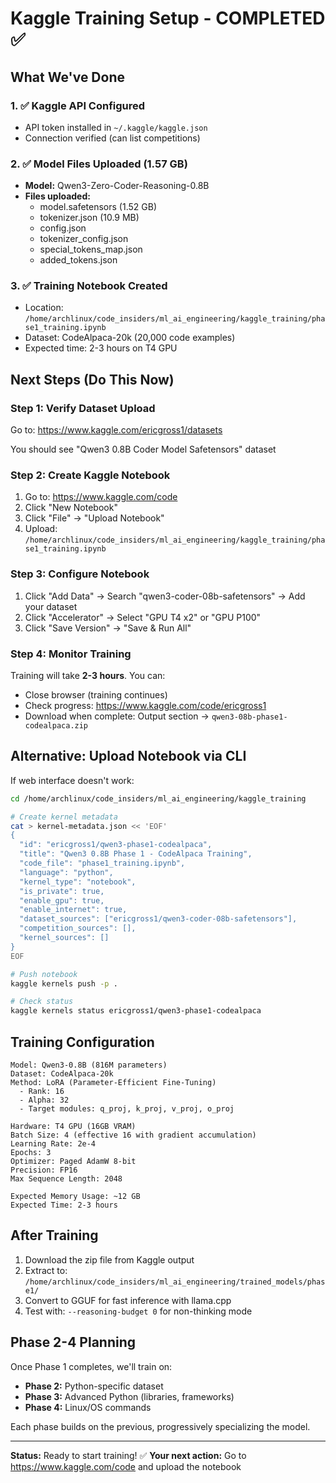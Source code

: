 # Kaggle Training Setup - COMPLETED ✅

## What We've Done

### 1. ✅ Kaggle API Configured
- API token installed in `~/.kaggle/kaggle.json`
- Connection verified (can list competitions)

### 2. ✅ Model Files Uploaded (1.57 GB)
- **Model:** Qwen3-Zero-Coder-Reasoning-0.8B
- **Files uploaded:**
  - model.safetensors (1.52 GB)
  - tokenizer.json (10.9 MB)
  - config.json
  - tokenizer_config.json
  - special_tokens_map.json
  - added_tokens.json

### 3. ✅ Training Notebook Created
- Location: `/home/archlinux/code_insiders/ml_ai_engineering/kaggle_training/phase1_training.ipynb`
- Dataset: CodeAlpaca-20k (20,000 code examples)
- Expected time: 2-3 hours on T4 GPU

## Next Steps (Do This Now)

### Step 1: Verify Dataset Upload
Go to: https://www.kaggle.com/ericgross1/datasets

You should see "Qwen3 0.8B Coder Model Safetensors" dataset

### Step 2: Create Kaggle Notebook
1. Go to: https://www.kaggle.com/code
2. Click "New Notebook"
3. Click "File" → "Upload Notebook"
4. Upload: `/home/archlinux/code_insiders/ml_ai_engineering/kaggle_training/phase1_training.ipynb`

### Step 3: Configure Notebook
1. Click "Add Data" → Search "qwen3-coder-08b-safetensors" → Add your dataset
2. Click "Accelerator" → Select "GPU T4 x2" or "GPU P100"
3. Click "Save Version" → "Save & Run All"

### Step 4: Monitor Training
Training will take **2-3 hours**. You can:
- Close browser (training continues)
- Check progress: https://www.kaggle.com/code/ericgross1
- Download when complete: Output section → `qwen3-08b-phase1-codealpaca.zip`

## Alternative: Upload Notebook via CLI

If web interface doesn't work:

```bash
cd /home/archlinux/code_insiders/ml_ai_engineering/kaggle_training

# Create kernel metadata
cat > kernel-metadata.json << 'EOF'
{
  "id": "ericgross1/qwen3-phase1-codealpaca",
  "title": "Qwen3 0.8B Phase 1 - CodeAlpaca Training",
  "code_file": "phase1_training.ipynb",
  "language": "python",
  "kernel_type": "notebook",
  "is_private": true,
  "enable_gpu": true,
  "enable_internet": true,
  "dataset_sources": ["ericgross1/qwen3-coder-08b-safetensors"],
  "competition_sources": [],
  "kernel_sources": []
}
EOF

# Push notebook
kaggle kernels push -p .

# Check status
kaggle kernels status ericgross1/qwen3-phase1-codealpaca
```

## Training Configuration

```
Model: Qwen3-0.8B (816M parameters)
Dataset: CodeAlpaca-20k
Method: LoRA (Parameter-Efficient Fine-Tuning)
  - Rank: 16
  - Alpha: 32
  - Target modules: q_proj, k_proj, v_proj, o_proj
  
Hardware: T4 GPU (16GB VRAM)
Batch Size: 4 (effective 16 with gradient accumulation)
Learning Rate: 2e-4
Epochs: 3
Optimizer: Paged AdamW 8-bit
Precision: FP16
Max Sequence Length: 2048

Expected Memory Usage: ~12 GB
Expected Time: 2-3 hours
```

## After Training

1. Download the zip file from Kaggle output
2. Extract to: `/home/archlinux/code_insiders/ml_ai_engineering/trained_models/phase1/`
3. Convert to GGUF for fast inference with llama.cpp
4. Test with: `--reasoning-budget 0` for non-thinking mode

## Phase 2-4 Planning

Once Phase 1 completes, we'll train on:
- **Phase 2:** Python-specific dataset
- **Phase 3:** Advanced Python (libraries, frameworks)
- **Phase 4:** Linux/OS commands

Each phase builds on the previous, progressively specializing the model.

---

**Status:** Ready to start training! ✅
**Your next action:** Go to https://www.kaggle.com/code and upload the notebook
